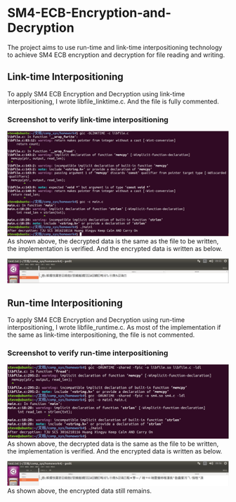 # SM4-ECB-Encryption-and-Decryption

The project aims to use run-time and link-time interpositioning technology to achieve SM4 ECB encryption and decryption for file reading and writing.

## Link-time Interpositioning

To apply SM4 ECB Encryption and Decryption using link-time interpositioning, I wrote libfile_linktime.c. And the file is fully commented.

### Screenshot to verify link-time interpositioning

![lnktime-1](imgs/linktime-1.png)
As shown above, the decrypted data is the same as the file to be written, the implementation is verified. And the encrypted data is written as below.

![lnktime-2](imgs/linktime-2.png)

## Run-time Interpositioning

To apply SM4 ECB Encryption and Decryption using run-time interpositioning, I wrote libfile_runtime.c. As most of the implementation if the same as link-time interpositioning, the file is not commented.

### Screenshot to verify run-time interpositioning

![runtime-1](imgs/runtime-1.png)
As shown above, the decrypted data is the same as the file to be written, the implementation is verified. And the encrypted data is written as below.

![runtime-2](imgs/runtime-2.png)
As shown above, the encrypted data still remains.